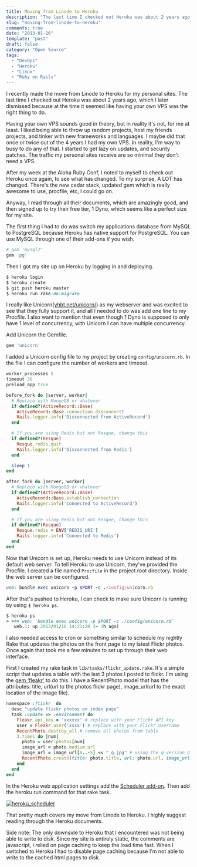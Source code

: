 ```yaml
---
title: Moving from Linode to Heroku
description: "The last time I checked out Heroku was about 2 years ago, which I later dismissed because at the time it seemed like having your own VPS was the right thing to do."
slug: "moving-from-linode-to-heroku"
comments: true
date: "2013-01-16"
template: "post"
draft: false
category: "Open Source"
tags:
  - "DevOps"
  - "Heroku"
  - "Linux"
  - "Ruby on Rails"
---
```


I recently made the move from Linode to Heroku for my personal sites. The last time I checked out Heroku was about 2 years ago, which I later dismissed because at the time it seemed like having your own VPS was the right thing to do.

Having your own VPS sounds good in theory, but in reality it's not, for me at least. I liked being able to throw up random projects, host my friends projects, and tinker with new frameworks and languages. I maybe did that once or twice out of the 4 years I had my own VPS. In reality, I'm way to busy to do any of that. I started to get lazy on updates, and security patches. The traffic my personal sites receive are so minimal they don't need a VPS.

After my week at the Aloha Ruby Conf, I noted to myself to check out Heroku once again, to see what has changed. To my surprise, A LOT has changed. There's the new cedar stack, updated gem which is really awesome to use, procfile, etc, I could go on.

Anyway, I read through all their documents, which are amazingly good, and then signed up to try their free tier, 1 Dyno, which seems like a perfect size for my site.

The first thing I had to do was switch my applications database from MySQL to PostgreSQL because Heroku has native support for PostgreSQL. You can use MySQL through one of their add-ons if you wish.

```ruby
# gem 'mysql2'
gem 'pg'
```

Then I got my site up on Heroku by logging in and deploying.

```ruby
$ heroku login
$ heroku create
$ git push heroku master
$ heroku run rake:db:migrate
```

I really like Unicorn([yhbt.net/unicorn/](https://yhbt.net/unicorn/)) as my webserver and was excited to see that they fully support it, and all I needed to do was add one line to my Procfile. I also want to mention that even though 1 Dyno is supposed to only have 1 level of concurrency, with Unicorn I can have multiple concurrency.

Add Unicorn the Gemfile.

```ruby
gem 'unicorn'
```

I added a Unicorn config file to my project by creating `config/unicorn.rb`. In the file I can configure the number of workers and timeout.

```ruby
worker_processes 5
timeout 30
preload_app true

before_fork do |server, worker|
  # Replace with MongoDB or whatever
  if defined?(ActiveRecord::Base)
    ActiveRecord::Base.connection.disconnect!
    Rails.logger.info('Disconnected from ActiveRecord')
  end

  # If you are using Redis but not Resque, change this
  if defined?(Resque)
    Resque.redis.quit
    Rails.logger.info('Disconnected from Redis')
  end

  sleep 1
end

after_fork do |server, worker|
  # Replace with MongoDB or whatever
  if defined?(ActiveRecord::Base)
    ActiveRecord::Base.establish_connection
    Rails.logger.info('Connected to ActiveRecord')
  end

  # If you are using Redis but not Resque, change this
  if defined?(Resque)
    Resque.redis = ENV['REDIS_URI']
    Rails.logger.info('Connected to Redis')
  end
end
```

Now that Unicorn is set up, Heroku needs to use Unicorn instead of its default web server. To tell Heroku to use Unicorn, they've provided the Procfile. I created a file named `Procfile` in the project root directory. Inside the web server can be configured.

```ruby
web: bundle exec unicorn -p $PORT -c ./config/unicorn.rb
```

After that's pushed to Heroku, I can check to make sure Unicorn is running by using `$ heroku ps`.

```ruby
$ heroku ps
> === web: `bundle exec unicorn -p $PORT -c ./config/unicorn.rb`
   web.1: up 2013/01/16 14:21:20 (~ 1h ago)
```

I also needed access to cron or something similar to schedule my nightly Rake that updates the photos on the front page to my latest Flickr photos. Once again that took me a few minutes to set up through their web interface.

First I created my rake task in `lib/tasks/flickr_update.rake`. It's a simple script that updates a table with the last 3 photos I posted to flickr. I'm using the [gem 'fleakr'](https://rubygems.org/gems/fleakr) to do this. I have a RecentPhoto model that has the attributes: title, url(url to the photos flickr page), image_url(url to the exact location of the image file).

```ruby
namespace :flickr  do
  desc "update flickr photos on index page"
  task :update => :environment do
    Fleakr.api_key = 'xxxxxx' # replace with your Flickr API key
    user = Fleakr.user('xxxx') # replace with your Flickr Username
    RecentPhoto.destroy_all # remove all photos from table
    3.times do |num|
      photo = user.photos[num]
      image_url = photo.medium.url
      image_url = image_url[0..-5] << "_q.jpg" # using the q version of this photo which is a square thumbnail.
      RecentPhoto.create(title: photo.title, url: photo.url, image_url: image_url)
    end
  end
end
```

In the Heroku web application settings add the [Scheduler add-on](https://elements.heroku.com/addons/scheduler). Then add the heroku run command for that rake task.

[![heroku_scheduler](/media/Screen%20Shot%202013-01-16%20at%204.12.02%20PM.png)](/media/Screen%20Shot%202013-01-16%20at%204.12.02%20PM.png)

That pretty much covers my move from Linode to Heroku. I highly suggest reading through the Heroku documents.

Side note: The only downside to Heroku that I encountered was not being able to write to disk. Since my site is entirely static, the comments are javascript, I relied on page caching to keep the load time fast. When I switched to Heroku I had to disable page caching because I'm not able to write to the cached html pages to disk.